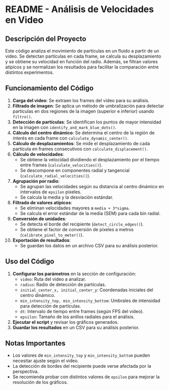 # README - Análisis de Velocidades en Video

## Descripción del Proyecto
Este código analiza el movimiento de partículas en un fluido a partir de un video. Se detectan partículas en cada frame, se calcula su desplazamiento y se obtiene su velocidad en función del radio. Además, se filtran valores atípicos y se normalizan los resultados para facilitar la comparación entre distintos experimentos.

## Funcionamiento del Código

1. **Carga del video**: Se extraen los frames del video para su análisis.
2. **Filtrado de imagen**: Se aplica un método de umbralización para detectar partículas en dos regiones de la imagen (superior e inferior) usando `filtro()`.
3. **Detección de partículas**: Se identifican los puntos de mayor intensidad en la imagen con `identify_and_mark_blue_dots()`.
4. **Cálculo del centro dinámico**: Se determina el centro de la región de interés en cada frame con `calculate_dynamic_center()`.
5. **Cálculo de desplazamientos**: Se mide el desplazamiento de cada partícula en frames consecutivos con `calculate_displacement()`.
6. **Cálculo de velocidades**:
   - Se obtiene la velocidad dividiendo el desplazamiento por el tiempo entre frames (`calculate_velocities()`).
   - Se descompone en componentes radial y tangencial (`calculate_radial_velocities()`).
7. **Agrupación por radio**:
   - Se agrupan las velocidades según su distancia al centro dinámico en intervalos de `epsilon` píxeles.
   - Se calcula la media y la desviación estándar.
8. **Filtrado de valores atípicos**:
   - Se eliminan velocidades mayores a `media + 3*sigma`.
   - Se calcula el error estándar de la media (SEM) para cada bin radial.
9. **Conversión de unidades**:
   - Se detecta el borde del recipiente (`detect_circle_edges()`).
   - Se obtiene el factor de conversión de píxeles a metros (`calibrate_pixel_to_meter()`).
10. **Exportación de resultados**:
    - Se guardan los datos en un archivo CSV para su análisis posterior.

## Uso del Código

1. **Configurar los parámetros** en la sección de configuración:
   - `video`: Ruta del video a analizar.
   - `radius`: Radio de detección de partículas.
   - `initial_center_x, initial_center_y`: Coordenadas iniciales del centro dinámico.
   - `min_intensity_top, min_intensity_bottom`: Umbrales de intensidad para detección de partículas.
   - `dt`: Intervalo de tiempo entre frames (según FPS del video).
   - `epsilon`: Tamaño de los anillos radiales para el análisis.
2. **Ejecutar el script** y revisar los gráficos generados.
3. **Guardar los resultados** en un CSV para su análisis posterior.

## Notas Importantes
- Los valores de `min_intensity_top` y `min_intensity_bottom` pueden necesitar ajuste según el video.
- La detección de bordes del recipiente puede verse afectada por la perspectiva.
- Se recomienda probar con distintos valores de `epsilon` para mejorar la resolución de los gráficos.




